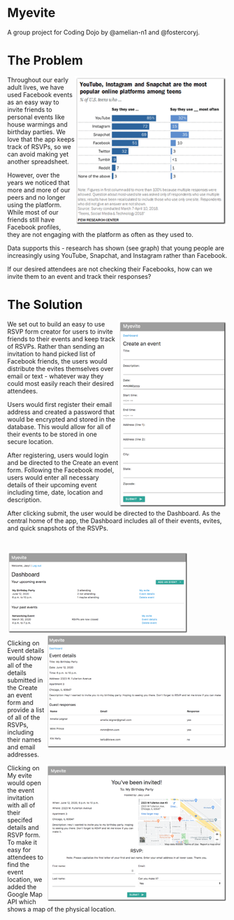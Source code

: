 # Myevite

A group project for Coding Dojo by @amelian-n1 and @fostercoryj.

# The Problem

<img align="right" src="/images/facebook_data.png" width="350" />

Throughout our early adult lives, we have used Facebook events as an easy way to invite friends to personal events like house warmings and birthday parties. We love that the app keeps track of RSVPs, so we can avoid making yet another spreadsheet.

However, over the years we noticed that more and more of our peers and no longer using the platform. While most of our friends still have Facebook profiles, they are not engaging with the platform as often as they used to.

Data supports this - research has shown (see graph) that young people are increasingly using YouTube, Snapchat, and Instagram rather than Facebook.

If our desired attendees are not checking their Facebooks, how can we invite them to an event and track their responses?

# The Solution


<img align="right" src="/images/event_form.png" width="250" />

We set out to build an easy to use RSVP form creator for users to invite friends to their events and keep track of RSVPs. Rather than sending an invitation to hand picked list of Facebook friends, the users would distribute the evites themselves over email or text - whatever way they could most easily reach their desired attendees.

Users would first register their email address and created a password that would be encrypted and stored in the database. This would allow for all of their events to be stored in one secure location.

After registering, users would login and be directed to the Create an event form. Following the Facebook model, users would enter all necessary details of their upcoming event including time, date, location and description.

After clicking submit, the user would be directed to the Dashboard. As the central home of the app, the Dashboard includes all of their events, evites, and quick snapshots of the RSVPs.

<br>

<p align="middle">
  <img align="left" src="/images/dashboard.png" width="415" />
  <img align="right" src="/images/event_details.png" width="415" />
</p>

<br>
<br>
<br>
<br>
<br>
<br>
<br>
<br>
<br>
<br>
<br>

Clicking on Event details would show all of the details submitted in the Create an event form and provide a list of all of the RSVPs, including their names and email addresses.

<img align="right" src="/images/RSVP.png" width="415" />

Clicking on My evite would open the event invitation with all of their specifed details and RSVP form. To make it easy for attendees to find the event location, we added the Google Map API which shows a map of the physical location.

